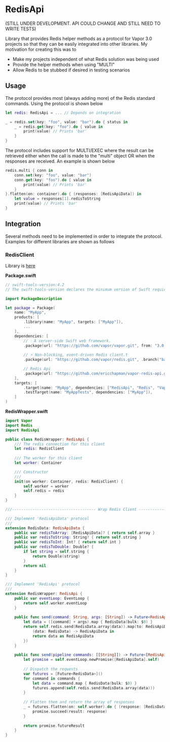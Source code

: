 # RedisApi
(STILL UNDER DEVELOPMENT.  API COULD CHANGE AND STILL NEED TO WRITE TESTS)

Library that provides Redis helper methods as a protocol for Vapor 3.0 projects so that
they can be easily integrated into other libraries.  My motivation for creating this 
was to

 - Make my projects independent of what Redis solution was being used
 - Provide the helper methods when using "MULTI"
 - Allow Redis to be stubbed if desired in testing scenarios

## Usage

The protocol provides most (always adding more) of the Redis standard commands.
Using the protocol is shown below

```swift
let redis: RedisApi = ... // Depends on integration

_ = redis.set(key: "foo", value: "bar").do { status in
    _ = redis.get(key: "foo").do { value in
        print(value) // Prints 'bar'
    }
}
```

The protocol includes support for MULTI/EXEC where the result can be retrieved either
when the call is made to the "multi" object OR when the responses are received.  An
example is shown below

```swift
redis.multi { conn in
    conn.set(key: "foo", value: "bar")
    conn.get(key: "foo").do { value in
        print(value) // Prints 'bar'
    }
}.flatten(on: container).do { (responses: [RedisApiData]) in
    let value = responses[1].redisToString
    print(value) // Prints 'bar'
}
```

## Integration

Several methods need to be implemented in order to integrate the protocol.  Examples
for different libraries are shown as follows

### RedisClient

Library is [here](https://github.com/vapor/redis)

**Package.swift**

```swift
// swift-tools-version:4.2
// The swift-tools-version declares the minimum version of Swift required to build this package.

import PackageDescription

let package = Package(
    name: "MyApp",
    products: [
        .library(name: "MyApp", targets: ["MyApp"]),
        ...
    ],
    dependencies: [
        // 💧 A server-side Swift web framework.
        .package(url: "https://github.com/vapor/vapor.git", from: "3.0.0"),
        
        // ⚡️ Non-blocking, event-driven Redis client.t
        .package(url: "https://github.com/vapor/redis.git", .branch("backport-command-handler")),

        // Redis Api
        .package(url: "https://github.com/ericchapman/vapor-redis-api.git", from: "0.2.0")
    ],
    targets: [
        .target(name: "MyApp", dependencies: ["RedisApi", "Redis", "Vapor"]),
        .testTarget(name: "MyAppTests", dependencies: ["MyApp"]),
    ]
)
```

**RedisWrapper.swift**

```swift
import Vapor
import Redis
import RedisApi

public class RedisWrapper: RedisApi {
    /// The redis connection for this client
    let redis: RedisClient
    
    /// The worker for this client
    let worker: Container

    /// Constructor
    ///
    init(on worker: Container, redis: RedisClient) {
        self.worker = worker
        self.redis = redis
    }
}

///------------------------------------- Wrap Redis Client --------------------------------

/// Implement 'RedisApiData' protocol
///
extension RedisData: RedisApiData {
    public var redisToArray: [RedisApiData]? { return self.array }
    public var redisToString: String? { return self.string }
    public var redisToInt: Int? { return self.int }
    public var redisToDouble: Double? {
        if let string = self.string {
            return Double(string)
        }
        return nil
    }
}

/// Implement 'RedisApi' protocol
///
extension RedisWrapper: RedisApi {
    public var eventLoop: EventLoop {
        return self.worker.eventLoop
    }
    
    public func send(command: String, args: [String]) -> Future<RedisApiData> {
        let data = ([command] + args).map { RedisData(bulk: $0) }
        return self.redis.send(RedisData.array(data)).map(to: RedisApiData.self, {
            (data: RedisData) -> RedisApiData in
            return data as RedisApiData
        })
    }
    
    public func send(pipeline commands: [[String]]) -> Future<[RedisApiData]> {
        let promise = self.eventLoop.newPromise([RedisApiData].self)
        
        // Dispatch the requests
        var futures = [Future<RedisData>]()
        for command in commands {
            let data = command.map { RedisData(bulk: $0) }
            futures.append(self.redis.send(RedisData.array(data)))
        }
        
        // Flatten them and return the array of responses
        _ = futures.flatten(on: self.worker).do { (response: [RedisData]) in
            promise.succeed(result: response)
        }
        
        return promise.futureResult
    }
}
```
